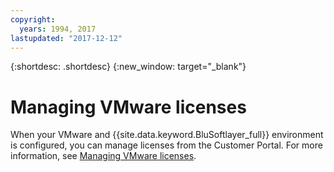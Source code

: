 ```yaml
---
copyright:
  years: 1994, 2017
lastupdated: "2017-12-12"
---
```


{:shortdesc: .shortdesc}
{:new_window: target="_blank"}

# Managing VMware licenses

When your VMware and {{site.data.keyword.BluSoftlayer_full}} environment is configured, you can manage licenses from the Customer Portal. For more
information, see [Managing VMware licenses](/docs/infrastructure/vmware/manage-vmware-licenses.html).
